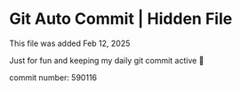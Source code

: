 # Git Auto Commit | Hidden File

This file was added Feb 12, 2025

Just for fun and keeping my daily git commit active 🤪

commit number: 590116
